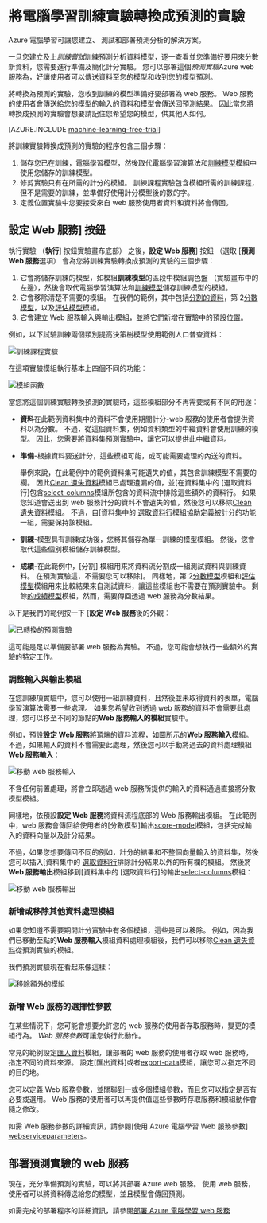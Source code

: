 <properties
    pageTitle="將電腦學習訓練實驗轉換成預測的實驗 |Microsoft Azure"
    description="如何將電腦學習訓練實驗，用於訓練您的預測狀況分析模型，可以部署 web 服務為預測實驗，轉換。"
    services="machine-learning"
    documentationCenter=""
    authors="garyericson"
    manager="jhubbard"
    editor="cgronlun"/>

<tags
    ms.service="machine-learning"
    ms.workload="data-services"
    ms.tgt_pltfrm="na"
    ms.devlang="na"
    ms.topic="article"
    ms.date="08/19/2016"
    ms.author="garye"/>

# <a name="convert-a-machine-learning-training-experiment-to-a-predictive-experiment"></a>將電腦學習訓練實驗轉換成預測的實驗

Azure 電腦學習可讓您建立、 測試和部署預測分析的解決方案。

一旦您建立及上*訓練嘗試*訓練預測分析資料模型，逐一查看並您準備好要用來分數新資料，您需要進行準備及簡化計分實驗。 您可以部署這個*預測實驗*Azure web 服務為，好讓使用者可以傳送資料至您的模型和收到您的模型預測。

將轉換為預測的實驗，您收到訓練的模型準備好要部署為 web 服務。 Web 服務的使用者會傳送給您的模型的輸入的資料和模型會傳送回預測結果。 因此當您將轉換成預測的實驗會想要請記住您希望您的模型，供其他人如何。

[AZURE.INCLUDE [machine-learning-free-trial](../../includes/machine-learning-free-trial.md)]

將訓練實驗轉換成預測的實驗的程序包含三個步驟︰

1.  儲存您已在訓練，電腦學習模型，然後取代電腦學習演算法和[訓練模型][train-model]模組中使用您儲存的訓練模型。
2.  修剪實驗只有在所需的計分的模組。 訓練課程實驗包含模組所需的訓練課程，但不是需要的訓練，並準備好使用計分模型後的數的字。
3.  定義位置實驗中您要接受來自 web 服務使用者資料和資料將會傳回。

## <a name="set-up-web-service-button"></a>設定 Web 服務] 按鈕

執行實驗 （**執行**] 按鈕實驗畫布底部） 之後，**設定 Web 服務**] 按鈕 （選取 [**預測 Web 服務**選項） 會為您將訓練實驗轉換成預測的實驗的三個步驟︰

1.  它會將儲存訓練的模型，如模組**訓練模型**的區段中模組調色盤 （實驗畫布中的左邊），然後會取代電腦學習演算法和[訓練模型][train-model]儲存訓練模型的模組。
2.  它會移除清楚不需要的模組。 在我們的範例，其中包括[分割的資料][split]，第 2[分數模型][score-model]，以及[評估模型][evaluate-model]模組。
3.  它會建立 Web 服務輸入與輸出模組，並將它們新增在實驗中的預設位置。

例如，以下試驗訓練兩個類別提高決策樹模型使用範例人口普查資料︰

![訓練課程實驗][figure1]

在這項實驗模組執行基本上四個不同的功能︰

![模組函數][figure2]

當您將這個訓練實驗轉換預測的實驗時，這些模組部分不再需要或有不同的用途︰

- **資料**在此範例資料集中的資料不會使用期間計分-web 服務的使用者會提供資料以為分數。 不過，從這個資料集，例如資料類型的中繼資料會使用訓練的模型。 因此，您需要將資料集預測實驗中，讓它可以提供此中繼資料。

- **準備**-根據資料要送計分，這些模組可能，或可能需要處理的內送的資料。

    舉例來說，在此範例中的範例資料集可能遺失的值，其包含訓練模型不需要的欄。 因此[Clean 遺失資料][clean-missing-data]模組已處理遺漏的值，並[在資料集中的 [選取資料行]包含[select-columns]模組所包含的資料流中排除這些額外的資料行。 如果您知道會送出到 web 服務計分的資料不會遺失的值，然後您可以移除[Clean 遺失資料][clean-missing-data]模組。 不過，自[資料集中的 [選取資料行][select-columns]模組協助定義被計分的功能一組，需要保持該模組。

- **訓練**-模型具有訓練成功後，您將其儲存為單一訓練的模型模組。 然後，您會取代這些個別模組儲存訓練模型。

- **成績**-在此範例中，[分割] 模組用來將資料流分割成一組測試資料與訓練資料。 在預測實驗這，不需要您可以移除]。 同樣地，第 2[分數模型][score-model]模組和[評估模型][evaluate-model]模組用來比較結果來自測試資料，讓這些模組也不需要在預測實驗中。 剩餘[的成績模型][score-model]模組，然而，需要傳回透過 web 服務為分數結果。

以下是我們的範例按一下 [**設定 Web 服務**後的外觀︰

![已轉換的預測實驗][figure3]

這可能是足以準備要部署 web 服務為實驗。 不過，您可能會想執行一些額外的實驗的特定工作。

### <a name="adjust-input-and-output-modules"></a>調整輸入與輸出模組

在您訓練項實驗中，您可以使用一組訓練資料，且然後並未取得資料的表單，電腦學習演算法需要一些處理。 如果您希望收到透過 web 服務的資料不會需要此處理，您可以移至不同的節點的**Web 服務輸入的模組**實驗中。

例如，預設**設定 Web 服務**將頂端的資料流程，如圖所示的**Web 服務輸入**模組。 不過，如果輸入的資料不會需要此處理，然後您可以手動將過去的資料處理模組**Web 服務輸入**︰

![移動 web 服務輸入][figure4]

不含任何前置處理，將會立即透過 web 服務所提供的輸入的資料通過直接將分數模型模組。

同樣地，依預設**設定 Web 服務**將資料流程底部的 Web 服務輸出模組。 在此範例中，web 服務會傳回給使用者的[分數模型]輸出[score-model]模組，包括完成輸入的資料向量以及計分結果。

不過，如果您想要傳回不同的例如，計分的結果和不整個向量輸入的資料集，然後您可以插入[資料集中的 [選取資料行][select-columns]排除計分結果以外的所有欄的模組。 然後將**Web 服務輸出**模組移到[資料集中的 [選取資料行]的輸出[select-columns]模組︰

![移動 web 服務輸出][figure5]

### <a name="add-or-remove-additional-data-processing-modules"></a>新增或移除其他資料處理模組

如果您知道不需要期間計分實驗中有多個模組，這些是可以移除。 例如，因為我們已移動至點的**Web 服務輸入**模組資料處理模組後，我們可以移除[Clean 遺失資料][clean-missing-data]從預測實驗的模組。

我們預測實驗現在看起來像這樣︰

![移除額外的模組][figure6]

### <a name="add-optional-web-service-parameters"></a>新增 Web 服務的選擇性參數

在某些情況下，您可能會想要允許您的 web 服務的使用者存取服務時，變更的模組行為。 *Web 服務參數*可讓您執行此動作。

常見的範例設定[匯入資料][import-data]模組，讓部署的 web 服務的使用者存取 web 服務時，指定不同的資料來源。 設定[匯出資料]或者[export-data]模組，讓您可以指定不同的目的地。

您可以定義 Web 服務參數，並關聯到一或多個模組參數，而且您可以指定是否有必要或選用。 Web 服務的使用者可以再提供值這些參數時存取服務和模組動作會隨之修改。

如需 Web 服務參數的詳細資訊，請參閱[使用 Azure 電腦學習 Web 服務參數] [ webserviceparameters]。

[webserviceparameters]: machine-learning-web-service-parameters.md


## <a name="deploy-the-predictive-experiment-as-a-web-service"></a>部署預測實驗的 web 服務

現在，充分準備預測的實驗，可以將其部署 Azure web 服務。 使用 web 服務，使用者可以將資料傳送給您的模型，並且模型會傳回預測。

如需完成的部署程序的詳細資訊，請參閱[部署 Azure 電腦學習 web 服務][deploy]

[deploy]: machine-learning-publish-a-machine-learning-web-service.md


<!-- Images -->
[figure1]:./media/machine-learning-convert-training-experiment-to-scoring-experiment/figure1.png
[figure2]:./media/machine-learning-convert-training-experiment-to-scoring-experiment/figure2.png
[figure3]:./media/machine-learning-convert-training-experiment-to-scoring-experiment/figure3.png
[figure4]:./media/machine-learning-convert-training-experiment-to-scoring-experiment/figure4.png
[figure5]:./media/machine-learning-convert-training-experiment-to-scoring-experiment/figure5.png
[figure6]:./media/machine-learning-convert-training-experiment-to-scoring-experiment/figure6.png


<!-- Module References -->
[clean-missing-data]: https://msdn.microsoft.com/library/azure/d2c5ca2f-7323-41a3-9b7e-da917c99f0c4/
[evaluate-model]: https://msdn.microsoft.com/library/azure/927d65ac-3b50-4694-9903-20f6c1672089/
[select-columns]: https://msdn.microsoft.com/library/azure/1ec722fa-b623-4e26-a44e-a50c6d726223/
[import-data]: https://msdn.microsoft.com/library/azure/4e1b0fe6-aded-4b3f-a36f-39b8862b9004/
[score-model]: https://msdn.microsoft.com/library/azure/401b4f92-e724-4d5a-be81-d5b0ff9bdb33/
[split]: https://msdn.microsoft.com/library/azure/70530644-c97a-4ab6-85f7-88bf30a8be5f/
[train-model]: https://msdn.microsoft.com/library/azure/5cc7053e-aa30-450d-96c0-dae4be720977/
[export-data]: https://msdn.microsoft.com/library/azure/7a391181-b6a7-4ad4-b82d-e419c0d6522c/
